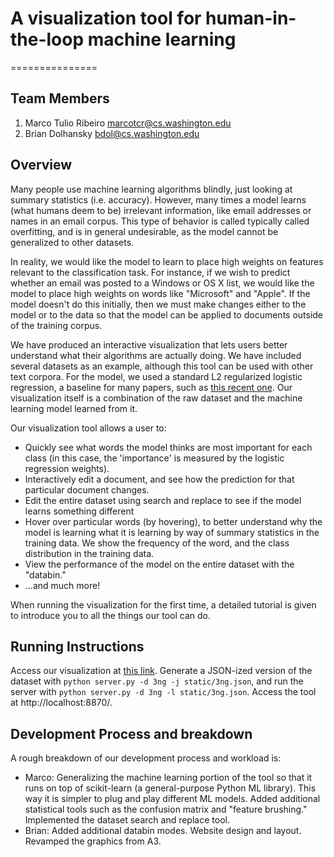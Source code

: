 # A visualization tool for human-in-the-loop machine learning
===============

## Team Members

1. Marco Tulio Ribeiro marcotcr@cs.washington.edu
2. Brian Dolhansky bdol@cs.washington.edu

## Overview

Many people use machine learning algorithms blindly, just looking at summary statistics (i.e. accuracy). However, many times a model learns (what humans deem to be) irrelevant information, like email addresses or names in an email corpus. This type of behavior is called typically called overfitting, and is in general undesirable, as the model cannot be generalized to other datasets.

In reality, we would like the model to learn to place high weights on features relevant to the classification task. For instance, if we wish to predict whether an email was posted to a Windows or OS X list, we would like the model to place high weights on words like "Microsoft" and "Apple". If the model doesn't do this initially, then we must make changes either to the model or to the data so that the model can be applied to documents outside of the training corpus. 

We have produced an interactive visualization that lets users better understand what their algorithms are actually doing. We have included several datasets as an example, although this tool can be used with other text corpora. For the model, we used a standard L2 regularized logistic regression, a baseline for many papers, such as [this recent one](http://www.cs.cmu.edu/~dyogatam/papers/yogatama+smith.icml2014.pdf). Our visualization itself is a combination of the raw dataset and the machine learning model learned from it.

Our visualization tool allows a user to:
* Quickly see what words the model thinks are most important for each class (in this case, the 'importance' is measured by the logistic regression weights).
* Interactively edit a document, and see how the prediction for that particular document changes.
* Edit the entire dataset using search and replace to see if the model learns something different
* Hover over particular words (by hovering), to better understand why the model is learning what it is learning by  way of summary statistics in the training data. We show the frequency of the word, and the class distribution in the training data.
* View the performance of the model on the entire dataset with the "databin."
* ...and much more!

When running the visualization for the first time, a detailed tutorial is given to introduce you to all the things our tool can do.

## Running Instructions

Access our visualization at [this link](https://cse512-15s.github.io/a3-marcotcr-shrainik-bdol/). Generate a JSON-ized version of the dataset with `python server.py -d 3ng -j static/3ng.json`, and run the server with `python server.py -d 3ng -l static/3ng.json`. Access the tool at http://localhost:8870/.

## Development Process and breakdown

A rough breakdown of our development process and workload is:
* Marco: Generalizing the machine learning portion of the tool so that it runs on top of scikit-learn (a general-purpose Python ML library). This way it is simpler to plug and play different ML models. Added additional statistical tools such as the confusion matrix and "feature brushing." Implemented the dataset search and replace tool.
* Brian: Added additional databin modes. Website design and layout. Revamped the graphics from A3.

